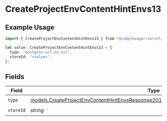 # CreateProjectEnvContentHintEnvs13

## Example Usage

```typescript
import { CreateProjectEnvContentHintEnvs13 } from "@simplesagar/vercel/models/createprojectenvop.js";

let value: CreateProjectEnvContentHintEnvs13 = {
  type: "postgres-url-no-ssl",
  storeId: "<value>",
};
```

## Fields

| Field                                                                                                                                                                                          | Type                                                                                                                                                                                           | Required                                                                                                                                                                                       | Description                                                                                                                                                                                    |
| ---------------------------------------------------------------------------------------------------------------------------------------------------------------------------------------------- | ---------------------------------------------------------------------------------------------------------------------------------------------------------------------------------------------- | ---------------------------------------------------------------------------------------------------------------------------------------------------------------------------------------------- | ---------------------------------------------------------------------------------------------------------------------------------------------------------------------------------------------- |
| `type`                                                                                                                                                                                         | [models.CreateProjectEnvContentHintEnvsResponse201ApplicationJSONResponseBodyCreated213Type](../models/createprojectenvcontenthintenvsresponse201applicationjsonresponsebodycreated213type.md) | :heavy_check_mark:                                                                                                                                                                             | N/A                                                                                                                                                                                            |
| `storeId`                                                                                                                                                                                      | *string*                                                                                                                                                                                       | :heavy_check_mark:                                                                                                                                                                             | N/A                                                                                                                                                                                            |